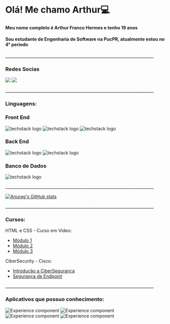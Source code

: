 # Olá! Me chamo Arthur💻

<h4>Meu nome completo é Arthur Franco Hermes e tenho 19 anos</h4>
<h4>Sou estudante de Engenharia de Software na PucPR, atualmente estou no 4° periodo</h4>

<p>_________________________________________________________________________</p>

<h3>Redes Socias</h3>

[<img src="https://img.shields.io/badge/linkedin-%230077B5.svg?&style=for-the-badge&logo=linkedin&logoColor=white" />](https://www.linkedin.com/in/arthur-franco-hermes-37874323b/) [<img src = "https://img.shields.io/badge/instagram-%23E4405F.svg?&style=for-the-badge&logo=instagram&logoColor=white">](https://www.instagram.com/arthur.fhermes/)

<p>_________________________________________________________________________</p>

<h3>Linguagens:</h3>

<h3>Front End</h3>

![techstack logo](https://readme-components.vercel.app/api?component=logo&logo=Html5) ![techstack logo](https://readme-components.vercel.app/api?component=logo&logo=Css3) ![techstack logo](https://readme-components.vercel.app/api?component=logo&logo=JavaScript) 



<h3>Back End</h3>

![techstack logo](https://readme-components.vercel.app/api?component=logo&logo=Java) ![techstack logo](https://readme-components.vercel.app/api?component=logo&logo=Php)



<h3>Banco de Dados</h3>

 ![techstack logo](https://readme-components.vercel.app/api?component=logo&logo=MySql)
 
<p>_________________________________________________________________________</p>

[![Anurag's GitHub stats](https://github-readme-stats.vercel.app/api?username=ArthurHermes)](https://github.com/anuraghazra/github-readme-stats)

<p>_________________________________________________________________________</p>

<h3>Cursos:</h3>

HTML e CSS - Curso em Video:
<ul>
 <li><a href="https://github.com/ArthurHermes/Certificados/blob/main/Arthur-Hermes-Curso-HTML5-e-CSS3-modulo-1-de-5-40-HORAS-Certificado-Curso-em-Video.pdf" target="blank">Módulo 1</a></li>
 <li><a href="https://github.com/ArthurHermes/Certificados/blob/main/Arthur-Hermes-Curso-HTML5-e-CSS3-modulo-2-de-5-40-HORAS-Certificado-Curso-em-Video.pdf" target="blank">Módulo 2</a></li>
 <li><a href="https://github.com/ArthurHermes/Certificados/blob/main/Arthur-Hermes-Curso-HTML5-e-CSS3-modulo-3-de-5-40-HORAS-Certificado-Curso-em-Video.pdf" target="blank">Módulo 3</a></li>
</ul>

CiberSecurity - Cisco:
<ul>
 <li><a href = "https://github.com/ArthurHermes/Certificados/blob/main/Introduction_to_Cybersecurity_Certified.pdf">Introdução a CiberSegurança</a></li>
 <li><a href = "https://github.com/ArthurHermes/Certificados/blob/main/Endpoint_Security_Certified.pdf">Segurança de Endpoint</a></li>
</ul>

<p>_________________________________________________________________________</p>

<h3>Aplicativos que possuo conhecimento:</h3>

![Experience component](https://readme-components.vercel.app/api?component=experience&company=Trello)
![Experience component](https://readme-components.vercel.app/api?component=experience&company=Mural)
![Experience component](https://readme-components.vercel.app/api?component=experience&company=Bizagi)
![Experience component](https://readme-components.vercel.app/api?component=experience&company=Astah)
